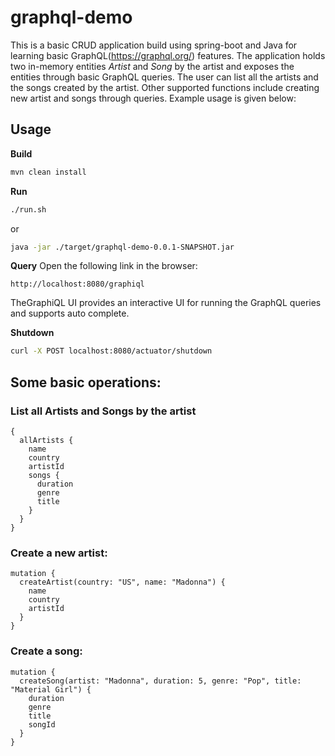 # graphql-demo
This is a basic CRUD application build using spring-boot and Java for learning basic GraphQL(https://graphql.org/) features. The application holds two in-memory entities *Artist* and *Song* by the artist and exposes the entities through basic GraphQL queries. The user can list all the artists and the songs created by the artist. Other supported functions include creating new artist and songs through queries. Example usage is given below:

## Usage

__Build__
```bash
mvn clean install
```
__Run__

```bash
./run.sh
```

or
```bash
java -jar ./target/graphql-demo-0.0.1-SNAPSHOT.jar
```

__Query__
Open the following link in the browser:

```
http://localhost:8080/graphiql
```
TheGraphiQL UI provides an interactive UI for running the GraphQL queries and supports auto complete.

__Shutdown__
```bash
curl -X POST localhost:8080/actuator/shutdown
```

## Some basic operations:

### List all Artists and Songs by the artist
```
{
  allArtists {
    name
    country
    artistId
    songs {
      duration
      genre
      title
    }
  }
}
```

### Create a new artist:
```
mutation {
  createArtist(country: "US", name: "Madonna") {
    name
    country
    artistId
  }
}
```

### Create a song:
```
mutation {
  createSong(artist: "Madonna", duration: 5, genre: "Pop", title: "Material Girl") {
    duration
    genre
    title
    songId
  }
}
```
